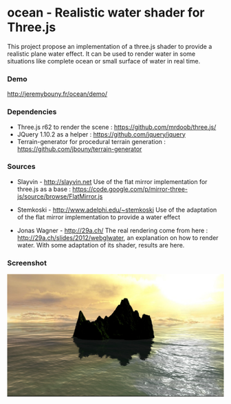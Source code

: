 ocean - Realistic water shader for Three.js
=====

This project propose an implementation of a three.js shader to provide a realistic plane water effect.
It can be used to render water in some situations like complete ocean or small surface of water in real time.

### Demo

http://jeremybouny.fr/ocean/demo/

### Dependencies

- Three.js r62 to render the scene : https://github.com/mrdoob/three.js/
- JQuery 1.10.2 as a helper : https://github.com/jquery/jquery
- Terrain-generator for procedural terrain generation : https://github.com/jbouny/terrain-generator

### Sources

- Slayvin - http://slayvin.net
Use of the flat mirror implementation for three.js as a base : https://code.google.com/p/mirror-three-js/source/browse/FlatMirror.js

- Stemkoski - http://www.adelphi.edu/~stemkoski
Use of the adaptation of the flat mirror implementation to provide a water effect

- Jonas Wagner - http://29a.ch/
The real rendering come from here : http://29a.ch/slides/2012/webglwater, an explanation on how to render water. With some adaptation of its shader, results are here.

### Screenshot

![Alt text](/screenshots/ocean1.jpg "Example of a water rendering with an ocean")
